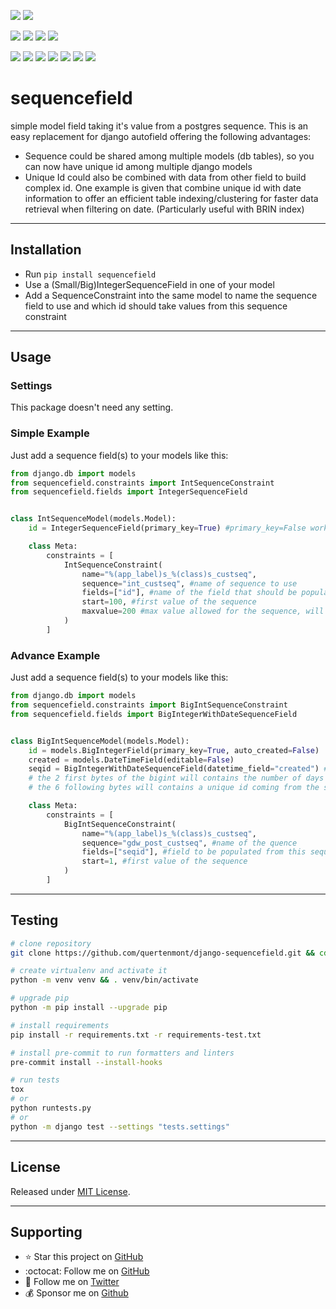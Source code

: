 [![](https://img.shields.io/pypi/pyversions/django-sequencefield.svg?color=3776AB&logo=python&logoColor=white)](https://www.python.org/)
[![](https://img.shields.io/pypi/djversions/django-sequencefield?color=0C4B33&logo=django&logoColor=white&label=django)](https://www.djangoproject.com/)

[![](https://img.shields.io/pypi/v/django-sequencefield.svg?color=blue&logo=pypi&logoColor=white)](https://pypi.org/project/django-sequencefield/)
[![](https://static.pepy.tech/badge/django-sequencefield/month)](https://pepy.tech/project/django-sequencefield)
[![](https://img.shields.io/github/stars/quertenmont/django-sequencefield?logo=github&style=flat)](https://github.com/quertenmont/django-sequencefield/stargazers)
[![](https://img.shields.io/pypi/l/sequencefield.svg?color=blue)](https://github.com/quertenmont/django-sequencefield/blob/main/LICENSE.txt)

[![](https://results.pre-commit.ci/badge/github/quertenmont/django-sequencefield/main.svg)](https://results.pre-commit.ci/latest/github/quertenmont/django-sequencefield/main)
[![](https://img.shields.io/github/actions/workflow/status/quertenmont/django-sequencefield/test-package.yml?branch=main&label=build&logo=github)](https://github.com/quertenmont/django-sequencefield)
[![](https://img.shields.io/codecov/c/gh/quertenmont/django-sequencefield?logo=codecov)](https://codecov.io/gh/quertenmont/django-sequencefield)
[![](https://img.shields.io/codacy/grade/194566618f424a819ce43450ea0af081?logo=codacy)](https://www.codacy.com/app/quertenmont/django-sequencefield)
[![](https://img.shields.io/codeclimate/maintainability/quertenmont/django-sequencefield?logo=code-climate)](https://codeclimate.com/github/quertenmont/django-sequencefield/)
[![](https://img.shields.io/badge/code%20style-black-000000.svg?logo=python&logoColor=black)](https://github.com/psf/black)
[![](https://img.shields.io/endpoint?url=https://raw.githubusercontent.com/astral-sh/ruff/main/assets/badge/v2.json)](https://github.com/astral-sh/ruff)

# sequencefield
simple model field taking it's value from a postgres sequence.  This is an easy replacement for django autofield offering the following advantages:
-  Sequence could be shared among multiple models (db tables), so you can now have unique id among multiple django models
-  Unique Id could also be combined with data from other field to build complex id.  One example is given that combine unique id with date information to offer an efficient table indexing/clustering for faster data retrieval when filtering on date.  (Particularly useful with BRIN index)


---

## Installation
-   Run `pip install sequencefield`
-   Use a (Small/Big)IntegerSequenceField in one of your model
-   Add a SequenceConstraint into the same model to name the sequence field to use and which id should take values from this sequence constraint

---

## Usage

### Settings
This package doesn't need any setting.

### Simple Example
Just add a sequence field(s) to your models like this:

```python
from django.db import models
from sequencefield.constraints import IntSequenceConstraint
from sequencefield.fields import IntegerSequenceField


class IntSequenceModel(models.Model):
    id = IntegerSequenceField(primary_key=True) #primary_key=False works too

    class Meta:
        constraints = [
            IntSequenceConstraint(
                name="%(app_label)s_%(class)s_custseq",
                sequence="int_custseq", #name of sequence to use
                fields=["id"], #name of the field that should be populated by this sequence
                start=100, #first value of the sequence
                maxvalue=200 #max value allowed for the sequence, will raise error if we go above, use None for the maximum allowed value of the db
            )
        ]

```

### Advance Example
Just add a sequence field(s) to your models like this:

```python
from django.db import models
from sequencefield.constraints import BigIntSequenceConstraint
from sequencefield.fields import BigIntegerWithDateSequenceField


class BigIntSequenceModel(models.Model):
    id = models.BigIntegerField(primary_key=True, auto_created=False)
    created = models.DateTimeField(editable=False)
    seqid = BigIntegerWithDateSequenceField(datetime_field="created") #this field with combine values from the sequence with date timestamp
    # the 2 first bytes of the bigint will contains the number of days since 1/1/1970
    # the 6 following bytes will contains a unique id coming from the sequence

    class Meta:
        constraints = [
            BigIntSequenceConstraint(
                name="%(app_label)s_%(class)s_custseq",
                sequence="gdw_post_custseq", #name of the quence
                fields=["seqid"], #field to be populated from this sequence
                start=1, #first value of the sequence
            )
        ]
```


---

## Testing
```bash
# clone repository
git clone https://github.com/quertenmont/django-sequencefield.git && cd sequencefield

# create virtualenv and activate it
python -m venv venv && . venv/bin/activate

# upgrade pip
python -m pip install --upgrade pip

# install requirements
pip install -r requirements.txt -r requirements-test.txt

# install pre-commit to run formatters and linters
pre-commit install --install-hooks

# run tests
tox
# or
python runtests.py
# or
python -m django test --settings "tests.settings"
```
---

## License
Released under [MIT License](LICENSE.txt).

---

## Supporting

- :star: Star this project on [GitHub](https://github.com/quertenmont/django-sequencefield)
- :octocat: Follow me on [GitHub](https://github.com/quertenmont)
- :blue_heart: Follow me on [Twitter](https://twitter.com/LoicQuertenmont)
- :moneybag: Sponsor me on [Github](https://github.com/sponsors/quertenmont)
